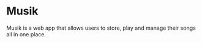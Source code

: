 # Musik
Musik is a web app that allows users to store, play and manage their songs all in one place.
